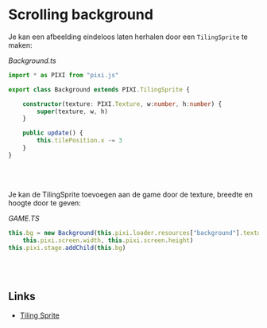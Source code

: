# Scrolling background

Je kan een afbeelding eindeloos laten herhalen door een `TilingSprite` te maken:

*Background.ts*
```typescript
import * as PIXI from "pixi.js"

export class Background extends PIXI.TilingSprite {

    constructor(texture: PIXI.Texture, w:number, h:number) {
        super(texture, w, h)
    }

    public update() {
        this.tilePosition.x -= 3
    }
}
```
<br>
<Br>

Je kan de TilingSprite toevoegen aan de game door de texture, breedte en hoogte door te geven:

*GAME.TS*
```typescript
this.bg = new Background(this.pixi.loader.resources["background"].texture!, 
    this.pixi.screen.width, this.pixi.screen.height)
this.pixi.stage.addChild(this.bg)
```

<br>
<br>

## Links

- [Tiling Sprite](https://pixijs.io/examples/#/sprite/tiling-sprite.js)